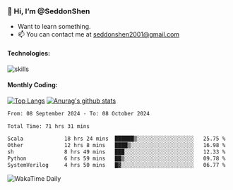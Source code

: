 ### 👋 Hi, I’m @SeddonShen
- Want to learn something.
- 📫 You can contact me at seddonshen2001@gmail.com

#### Technologies:

![skills](https://skillicons.dev/icons?i=scala,js,html,css,bootstrap,jquery,c,cpp,cloudflare,django,docker,flask,git,github,githubactions,linux,latex,mysql,nodejs,ps,php,pr,py,raspberrypi,redis,unreal,v,vscode,vue,bash)

#### Monthly Coding:
[![Top Langs](https://github-readme-stats.vercel.app/api/top-langs?username=seddonshen&show_icons=true&locale=en&layout=compact&hide=html&langs_count=8)](https://github.com/SeddonShen/)
[![Anurag's github stats](https://github-readme-stats.vercel.app/api?username=SeddonShen&count_private=true&show_icons=true)](https://github.com/anuraghazra/github-readme-stats)
<!--START_SECTION:waka-->

```txt
From: 08 September 2024 - To: 08 October 2024

Total Time: 71 hrs 31 mins

Scala             18 hrs 24 mins  ██████▒░░░░░░░░░░░░░░░░░░   25.75 %
Other             12 hrs 8 mins   ████▒░░░░░░░░░░░░░░░░░░░░   16.98 %
sh                8 hrs 49 mins   ███░░░░░░░░░░░░░░░░░░░░░░   12.33 %
Python            6 hrs 59 mins   ██▒░░░░░░░░░░░░░░░░░░░░░░   09.78 %
SystemVerilog     4 hrs 50 mins   █▓░░░░░░░░░░░░░░░░░░░░░░░   06.77 %
```

<!--END_SECTION:waka-->

![WakaTime Daily](https://wakatime.com/share/@seddon2001/61a7e342-5f12-4fea-bf92-1fac161e97d6.svg)
<!---
SeddonShen/SeddonShen is a ✨ special ✨ repository because its `README.md` (this file) appears on your GitHub profile.
You can click the Preview link to take a look at your changes.
--->
